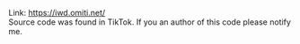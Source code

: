 Link: https://iwd.omiti.net/ <br>
Source code was found in TikTok. If you an author of this code please notify me.
